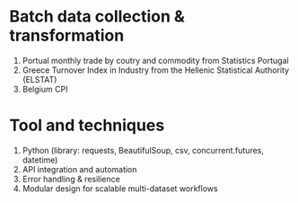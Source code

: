 # Batch data collection & transformation
1. Portual monthly trade by coutry and commodity from Statistics Portugal
2. Greece Turnover Index in Industry from the Hellenic Statistical Authority (ELSTAT)
3. Belgium CPI

# Tool and techniques
1. Python (library: requests, BeautifulSoup, csv, concurrent.futures, datetime)
2. API integration and automation
4. Error handling & resilience
5. Modular design for scalable multi-dataset workflows
